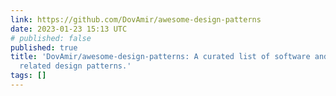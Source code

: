 ```yaml
---
link: https://github.com/DovAmir/awesome-design-patterns
date: 2023-01-23 15:13 UTC
# published: false
published: true
title: 'DovAmir/awesome-design-patterns: A curated list of software and architecture
  related design patterns.'
tags: []
---
```



